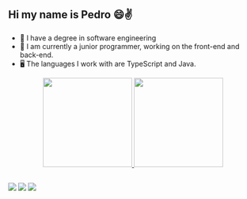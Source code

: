 ## Hi my name is Pedro 😄✌

- 🏫 I have a degree in software engineering
- 🔭 I am currently a junior programmer, working on the front-end and back-end.
- 🖥️ The languages I work with are TypeScript and Java.

<div align="center">
  <a href="https://github.com/PedroLuizSantos">
  <img height="180em" src="https://github-readme-stats.vercel.app/api?username=PedroLuizSantos&show_icons=true&theme=dracula&include_all_commits=true&count_private=true"/>
  <img height="180em" src="https://github-readme-stats.vercel.app/api/top-langs/?username=PedroLuizSantos&layout=compact&langs_count=7&theme=dracula"/>
</div>
  
  ##
 
<div> 

<a href="https://www.instagram.com/ppe123x/" target="_blank"><img src="https://img.shields.io/badge/-Instagram-%23E4405F?style=for-the-badge&logo=instagram&logoColor=white" target="_blank"></a>
<a href = "mailto:pedro.pendragon123x@gmail.com"><img src="https://img.shields.io/badge/-Gmail-%23333?style=for-the-badge&logo=gmail&logoColor=white" target="_blank"></a>
<a href="https://www.linkedin.com/in/pedro-luiz-costa-dos-santos-3ab048192/" target="_blank"><img src="https://img.shields.io/badge/-LinkedIn-%230077B5?style=for-the-badge&logo=linkedin&logoColor=white" target="_blank"></a> 
